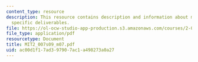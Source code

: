 ```yaml
---
content_type: resource
description: This resource contains description and information about milestone 2
  specific deliverables.
file: https://ol-ocw-studio-app-production.s3.amazonaws.com/courses/2-007-design-and-manufacturing-i-spring-2009/ac00d1f17ad397907ac1a498273a0a27_MIT2_007s09_m07.pdf
file_type: application/pdf
resourcetype: Document
title: MIT2_007s09_m07.pdf
uid: ac00d1f1-7ad3-9790-7ac1-a498273a0a27
---
```


